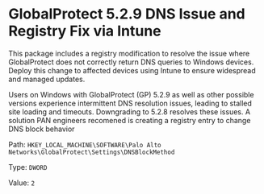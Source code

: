 #  GlobalProtect 5.2.9 DNS Issue and Registry Fix via Intune
This package includes a registry modification to resolve the issue where GlobalProtect does not correctly return DNS queries to Windows devices. Deploy this change to affected devices using Intune to ensure widespread and managed updates. 

 Users on Windows with GlobalProtect (GP) 5.2.9 as well as other possible versions experience intermittent DNS resolution issues, leading to stalled site loading and timeouts. Downgrading to 5.2.8 resolves these issues. A solution PAN engineers recomened is creating a registry entry to change DNS block behavior


Path: `HKEY_LOCAL_MACHINE\SOFTWARE\Palo Alto Networks\GlobalProtect\Settings\DNSBlockMethod`

Type: `DWORD`

Value: `2`


